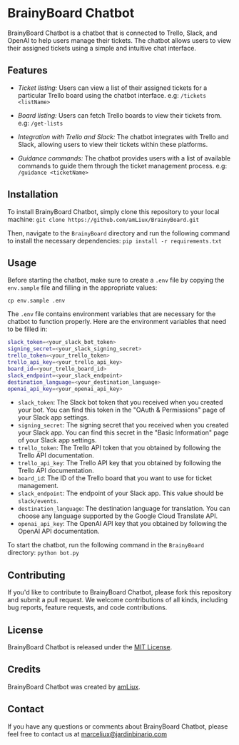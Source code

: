# BrainyBoard Chatbot
BrainyBoard Chatbot is a chatbot that is connected to Trello, Slack, and OpenAI to help users manage their tickets. The chatbot allows users to view their assigned tickets using a simple and intuitive chat interface.

## Features
- *Ticket listing:* Users can view a list of their assigned tickets for a particular Trello board using the chatbot interface. e.g: `/tickets <listName>`

- *Board listing:* Users can fetch Trello boards to view their tickets from. e.g: `/get-lists`

- *Integration with Trello and Slack:* The chatbot integrates with Trello and Slack, allowing users to view their tickets within these platforms.

- *Guidance commands:* The chatbot provides users with a list of available commands to guide them through the ticket management process. e.g: `/guidance <ticketName>`

## Installation
To install BrainyBoard Chatbot, simply clone this repository to your local machine:
`git clone https://github.com/amLiux/BrainyBoard.git`

Then, navigate to the `BrainyBoard` directory and run the following command to install the necessary dependencies:
`pip install -r requirements.txt`


## Usage
Before starting the chatbot, make sure to create a `.env` file by copying the `env.sample` file and filling in the appropriate values:

`cp env.sample .env`

The `.env` file contains environment variables that are necessary for the chatbot to function properly. Here are the environment variables that need to be filled in:

```bash
slack_token=<your_slack_bot_token>
signing_secret=<your_slack_signing_secret>
trello_token=<your_trello_token>
trello_api_key=<your_trello_api_key>
board_id=<your_trello_board_id>
slack_endpoint=<your_slack_endpoint>
destination_language=<your_destination_language>
openai_api_key=<your_openai_api_key>
```

- `slack_token`: The Slack bot token that you received when you created your bot. You can find this token in the "OAuth & Permissions" page of your Slack app settings.
- `signing_secret`: The signing secret that you received when you created your Slack app. You can find this secret in the "Basic Information" page of your Slack app settings.
- `trello_token`: The Trello API token that you obtained by following the Trello API documentation.
- `trello_api_key`: The Trello API key that you obtained by following the Trello API documentation.
- `board_id`: The ID of the Trello board that you want to use for ticket management.
- `slack_endpoint`: The endpoint of your Slack app. This value should be `slack/events`.
- `destination_language`: The destination language for translation. You can choose any language supported by the Google Cloud Translate API.
- `openai_api_key`: The OpenAI API key that you obtained by following the OpenAI API documentation.

To start the chatbot, run the following command in the `BrainyBoard` directory:
`python bot.py`


## Contributing
If you'd like to contribute to BrainyBoard Chatbot, please fork this repository and submit a pull request. We welcome contributions of all kinds, including bug reports, feature requests, and code contributions.

## License
BrainyBoard Chatbot is released under the [MIT License](https://github.com/amLiux/BrainyBoard/blob/main/LICENSE).

## Credits
BrainyBoard Chatbot was created by [amLiux](https://github.com/amLiux).

## Contact
If you have any questions or comments about BrainyBoard Chatbot, please feel free to contact us at marceliux@jardinbinario.com


